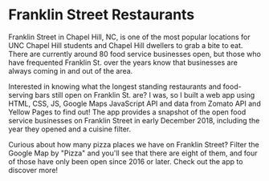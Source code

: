 # Franklin Street Restaurants

Franklin Street in Chapel Hill, NC, is one of the most popular locations for UNC Chapel Hill students and Chapel Hill dwellers to grab a bite to eat. There are currently around 80 food service businesses open, but those who have frequented Franklin St. over the years know that businesses are always coming in and out of the area.

Interested in knowing what the longest standing restaurants and food-serving bars still open on Franklin St. are? I was, so I built a web app using HTML, CSS, JS, Google Maps JavaScript API and data from Zomato API and Yellow Pages to find out! The app provides a snapshot of the open food service businesses on Franklin Street in early December 2018, including the year they opened and a cuisine filter.

Curious about how many pizza places we have on Franklin Street? Filter the Google Map by "Pizza" and you'll see that there are eight of them, and four of those have only been open since 2016 or later. Check out the app to discover more!
